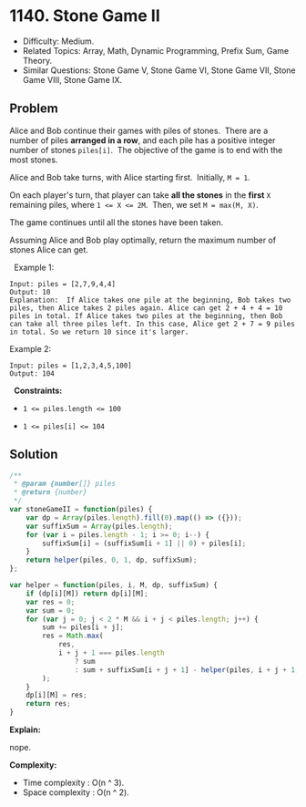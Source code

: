# 1140. Stone Game II

- Difficulty: Medium.
- Related Topics: Array, Math, Dynamic Programming, Prefix Sum, Game Theory.
- Similar Questions: Stone Game V, Stone Game VI, Stone Game VII, Stone Game VIII, Stone Game IX.

## Problem

Alice and Bob continue their games with piles of stones.  There are a number of piles **arranged in a row**, and each pile has a positive integer number of stones `piles[i]`.  The objective of the game is to end with the most stones. 

Alice and Bob take turns, with Alice starting first.  Initially, `M = 1`.

On each player's turn, that player can take **all the stones** in the **first** `X` remaining piles, where `1 <= X <= 2M`.  Then, we set `M = max(M, X)`.

The game continues until all the stones have been taken.

Assuming Alice and Bob play optimally, return the maximum number of stones Alice can get.

 
Example 1:

```
Input: piles = [2,7,9,4,4]
Output: 10
Explanation:  If Alice takes one pile at the beginning, Bob takes two piles, then Alice takes 2 piles again. Alice can get 2 + 4 + 4 = 10 piles in total. If Alice takes two piles at the beginning, then Bob can take all three piles left. In this case, Alice get 2 + 7 = 9 piles in total. So we return 10 since it's larger. 
```

Example 2:

```
Input: piles = [1,2,3,4,5,100]
Output: 104
```

 
**Constraints:**


	
- `1 <= piles.length <= 100`
	
- `1 <= piles[i] <= 104`



## Solution

```javascript
/**
 * @param {number[]} piles
 * @return {number}
 */
var stoneGameII = function(piles) {
    var dp = Array(piles.length).fill(0).map(() => ({}));
    var suffixSum = Array(piles.length);
    for (var i = piles.length - 1; i >= 0; i--) {
        suffixSum[i] = (suffixSum[i + 1] || 0) + piles[i];
    }
    return helper(piles, 0, 1, dp, suffixSum);
};

var helper = function(piles, i, M, dp, suffixSum) {
    if (dp[i][M]) return dp[i][M];
    var res = 0;
    var sum = 0;
    for (var j = 0; j < 2 * M && i + j < piles.length; j++) {
        sum += piles[i + j];
        res = Math.max(
            res,
            i + j + 1 === piles.length
                ? sum
                : sum + suffixSum[i + j + 1] - helper(piles, i + j + 1, Math.max(M, j + 1), dp, suffixSum)
        );
    }
    dp[i][M] = res;
    return res;
}
```

**Explain:**

nope.

**Complexity:**

* Time complexity : O(n ^ 3).
* Space complexity : O(n ^ 2).
